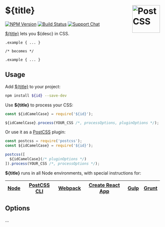 # ${title} [<img src="https://postcss.github.io/postcss/logo.svg" alt="PostCSS" width="90" height="90" align="right">][postcss]

[![NPM Version][npm-img]][npm-url]
[![Build Status][cli-img]][cli-url]
[![Support Chat][git-img]][git-url]

[${title}] lets you ${desc} in CSS.

```pcss
.example { ... }

/* becomes */

.example { ... }
```

## Usage

Add [${title}] to your project:

```bash
npm install ${id} --save-dev
```

Use **${title}** to process your CSS:

```js
const ${idCamelCase} = require('${id}');

${idCamelCase}.process(YOUR_CSS /*, processOptions, pluginOptions */);
```

Or use it as a [PostCSS] plugin:

```js
const postcss = require('postcss');
const ${idCamelCase} = require('${id}');

postcss([
  ${idCamelCase}(/* pluginOptions */)
]).process(YOUR_CSS /*, processOptions */);
```

**${title}** runs in all Node environments, with special instructions for:

| [Node](INSTALL.md#node) | [PostCSS CLI](INSTALL.md#postcss-cli) | [Webpack](INSTALL.md#webpack) | [Create React App](INSTALL.md#create-react-app) | [Gulp](INSTALL.md#gulp) | [Grunt](INSTALL.md#grunt) |
| --- | --- | --- | --- | --- | --- |

## Options

...

[cli-img]: https://img.shields.io/travis/${user}/${id}/master.svg
[cli-url]: https://travis-ci.org/${user}/${id}
[git-img]: https://img.shields.io/badge/support-chat-blue.svg
[git-url]: https://gitter.im/postcss/postcss
[npm-img]: https://img.shields.io/npm/v/${id}.svg
[npm-url]: https://www.npmjs.com/package/${id}

[PostCSS]: https://github.com/postcss/postcss
[${title}]: https://github.com/${user}/${id}
